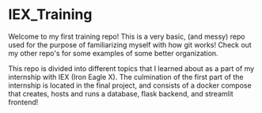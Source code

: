 # IEX_Training

Welcome to my first training repo! This is a very basic, (and messy) repo used for the purpose of familiarizing myself with how git works! Check out my other repo's for some examples of some better organization.

This repo is divided into different topics that I learned about as a part of my internship with IEX (Iron Eagle X). The culmination of the first part of the internship is located in the final project, and consists of a docker compose that creates, hosts and runs a database, flask backend, and streamlit frontend!
